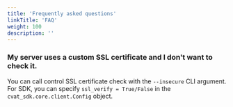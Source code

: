 ```yaml
---
title: 'Frequently asked questions'
linkTitle: 'FAQ'
weight: 100
description: ''
---
```


### My server uses a custom SSL certificate and I don't want to check it.

You can call control SSL certificate check with the `--insecure` CLI argument.
For SDK, you can specify `ssl_verify = True/False` in the `cvat_sdk.core.client.Config` object.
